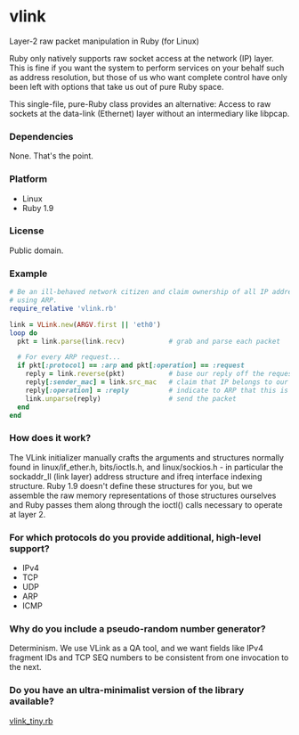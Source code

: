 vlink
=====

Layer-2 raw packet manipulation in Ruby (for Linux)

Ruby only natively supports raw socket access at the network (IP) layer.  This is fine if you want the system to perform services on your behalf such as address resolution, but those of us who want complete control have only been left with options that take us out of pure Ruby space.

This single-file, pure-Ruby class provides an alternative: Access to raw sockets at the data-link (Ethernet) layer without an intermediary like libpcap.

### Dependencies

None.  That's the point.

### Platform

* Linux
* Ruby 1.9

### License

Public domain.

### Example

```ruby
# Be an ill-behaved network citizen and claim ownership of all IP addresses
# using ARP.
require_relative 'vlink.rb'

link = VLink.new(ARGV.first || 'eth0')
loop do
  pkt = link.parse(link.recv)           # grab and parse each packet

  # For every ARP request...
  if pkt[:protocol] == :arp and pkt[:operation] == :request
    reply = link.reverse(pkt)           # base our reply off the request
    reply[:sender_mac] = link.src_mac   # claim that IP belongs to our MAC
    reply[:operation] = :reply          # indicate to ARP that this is a reply
    link.unparse(reply)                 # send the packet
  end
end
```

### How does it work?

The VLink initializer manually crafts the arguments and structures normally found in linux/if_ether.h, bits/ioctls.h, and linux/sockios.h - in particular the sockaddr_ll (link layer) address structure and ifreq interface indexing structure.  Ruby 1.9 doesn't define these structures for you, but we assemble the raw memory representations of those structures ourselves and Ruby passes them along through the ioctl() calls necessary to operate at layer 2.

### For which protocols do you provide additional, high-level support?
- IPv4
- TCP
- UDP
- ARP
- ICMP

### Why do you include a pseudo-random number generator?

Determinism.  We use VLink as a QA tool, and we want fields like IPv4 fragment IDs and TCP SEQ numbers to be consistent from one invocation to the next.

### Do you have an ultra-minimalist version of the library available?

[vlink_tiny.rb](vlink_tiny.rb)
